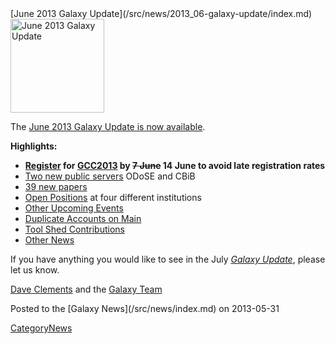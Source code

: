 <div class='newsItemHeader'>[June 2013 Galaxy Update](/src/news/2013_06-galaxy-update/index.md)</div>

<div class='right'><a href='/src/galaxy-updates/2013_06/index.md'><img src="/src/images/logos/GalaxyUpdate200.png" alt="June 2013 Galaxy Update" width=150 /></a></div>

The [June 2013 Galaxy Update is now available](/src/galaxy-updates/2013_06/index.md). 

**Highlights:**
* **[Register](/src/events/gcc2013/register/index.md) for [GCC2013](/src/galaxy-updates/2013_06/index.md#gcc2013) by ~~7 June~~ 14 June to avoid late registration rates**
* [Two new public servers](/src/galaxy-updates/2013_06/index.md#new-public-servers) ODoSE and CBiB
* [39 new papers](/src/galaxy-updates/2013_06/index.md#new-papers)
* [Open Positions](/src/galaxy-updates/2013_06/index.md#whos-hiring) at four different institutions
* [Other Upcoming Events](/src/galaxy-updates/2013_06/index.md#other-upcoming-events)
* [Duplicate Accounts on Main](/src/galaxy-updates/2013_06/index.md#duplicate-accounts-on-main)
* [Tool Shed Contributions](/src/galaxy-updates/2013_06/index.md#toolshed-contributions)
* [Other News](/src/galaxy-updates/2013_06/index.md#other-news)

If you have anything you would like to see in the July *[Galaxy Update](/src/galaxy-updates/index.md)*, please let us know.

[Dave Clements](/src/dave-clements/index.md) and the [Galaxy Team](/src/galaxy-team/index.md)

<div class='newsItemFooter'>Posted to the [Galaxy News](/src/news/index.md) on 2013-05-31 </div>

[CategoryNews](/src/category-news/index.md)
